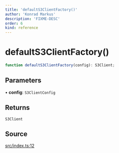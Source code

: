```yaml
---
title: 'defaultS3ClientFactory()'
author: 'Konrad Markus'
description: 'FIXME-DESC'
order: 6
kind: reference
---
```


# defaultS3ClientFactory()

```ts
function defaultS3ClientFactory(config): S3Client;
```

## Parameters

• **config**: `S3ClientConfig`

## Returns

`S3Client`

## Source

[src/index.ts:12](https://github.com/konkerdotdev/aws-client-effect-s3/blob/3f8e0eff075dd69bba1d17c99a6862f1e6b4d974/src/index.ts#L12)

